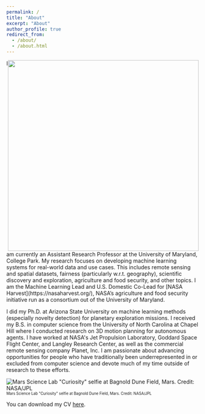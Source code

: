 ```yaml
---
permalink: /
title: "About"
excerpt: "About"
author_profile: true
redirect_from: 
  - /about/
  - /about.html
---
```


<img style="float: right;" src="http://hannah-rae.github.io/images/mali_l3h_small.gif" width=500>
I am currently an Assistant Research Professor at the University of Maryland, College Park. My research focuses on developing machine learning systems for real-world data and use cases. This includes remote sensing and spatial datasets, fairness (particularly w.r.t. geography), scientific discovery and exploration, agriculture and food security, and other topics. I am the Machine Learning Lead and U.S. Domestic Co-Lead for [NASA Harvest](https://nasaharvest.org/), NASA’s agriculture and food security initiative run as a consortium out of the University of Maryland.

<!-- ![Daily timelapse of PlanetScope images showing smallholder farms in Mali](http://hannah-rae.github.io/images/mali_l3h_small.gif)
<br><sub><sup>Timelapse of PlanetScope images showing smallholder farms in Mali</sup></sub> -->

I did my Ph.D. at Arizona State University on machine learning methods (especially novelty detection) for planetary exploration missions. I received my B.S. in computer science from the University of North Carolina at Chapel Hill where I conducted research on 3D motion planning for autonomous agents. I have worked at NASA's Jet Propulsion Laboratory, Goddard Space Flight Center, and Langley Research Center, as well as the commercial remote sensing company Planet, Inc. I am passionate about advancing opportunities for people who have traditionally been underrepresented in or excluded from computer science and devote much of my time outside of research to these efforts. 

![Mars Science Lab "Curiosity" selfie at Bagnold Dune Field, Mars. Credit: NASA/JPL](http://hannah-rae.github.io/images/msl-selfie.jpg)
<br><sub><sup>Mars Science Lab "Curiosity" selfie at Bagnold Dune Field, Mars. Credit: NASA/JPL</sup></sub>

You can download my CV [here](http://hannah-rae.github.io/files/Kerner_Hannah_CV.pdf).